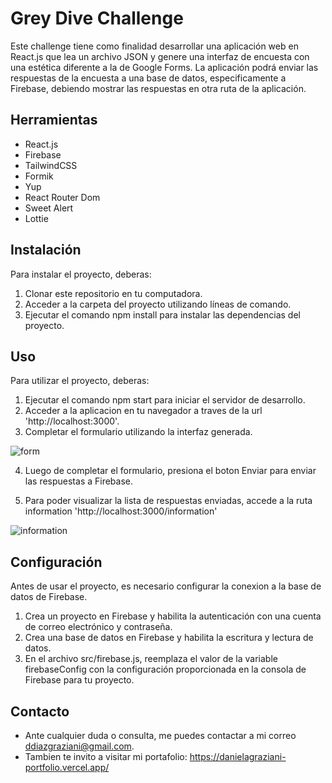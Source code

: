 # Grey Dive Challenge

Este challenge tiene como finalidad desarrollar una aplicación web en React.js que lea un archivo JSON y genere una interfaz
de encuesta con una estética diferente a la de Google Forms. La aplicación podrá enviar las respuestas de la encuesta a una
base de datos, especificamente a Firebase, debiendo mostrar las respuestas en otra ruta de la aplicación.

## Herramientas

* React.js
* Firebase
* TailwindCSS
* Formik
* Yup
* React Router Dom
* Sweet Alert
* Lottie


## Instalación

Para instalar el proyecto, deberas:

1. Clonar este repositorio en tu computadora.
2. Acceder a la carpeta del proyecto utilizando líneas de comando.
3. Ejecutar el comando npm install para instalar las dependencias del proyecto.

## Uso

Para utilizar el proyecto, deberas:

1. Ejecutar el comando npm start para iniciar el servidor de desarrollo.
2. Acceder a la aplicacion en tu navegador a traves de la url 'http://localhost:3000'.
3. Completar el formulario utilizando la interfaz generada.

![form](https://user-images.githubusercontent.com/63439379/211728834-9d6f27db-943e-4c7a-93de-cea7c60dc568.png)

4. Luego de completar el formulario, presiona el boton Enviar para enviar las respuestas a Firebase.

5. Para poder visualizar la lista de respuestas enviadas, accede a la ruta information  'http://localhost:3000/information'

![information](https://user-images.githubusercontent.com/63439379/211730458-3f5672d2-d063-4fdf-a899-fa8ab57f069d.png)


## Configuración

Antes de usar el proyecto, es necesario configurar la conexion a la base de datos de Firebase.

1. Crea un proyecto en Firebase y habilita la autenticación con una cuenta de correo electrónico y contraseña.
2. Crea una base de datos en Firebase y habilita la escritura y lectura de datos.
3. En el archivo src/firebase.js, reemplaza el valor de la variable firebaseConfig con la configuración proporcionada en la consola de Firebase para tu proyecto.

## Contacto

* Ante cualquier duda o consulta, me puedes contactar a mi correo ddiazgraziani@gmail.com.
* Tambien te invito a visitar mi portafolio: https://danielagraziani-portfolio.vercel.app/
